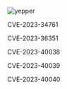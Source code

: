 ![yepper](https://github.com/actuator/cve/assets/78701239/127a07f5-9f59-4788-b303-17728fd834da)


CVE-2023-34761

CVE-2023-36351

CVE-2023-40038 

CVE-2023-40039

CVE-2023-40040
